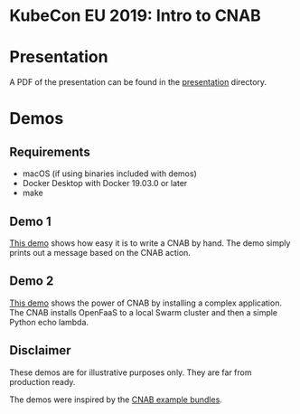 KubeCon EU 2019: Intro to CNAB
==============================

# Presentation

A PDF of the presentation can be found in the [presentation](./presentation)
directory.

# Demos

## Requirements

* macOS (if using binaries included with demos)
* Docker Desktop with Docker 19.03.0 or later
* make

## Demo 1

[This demo](./demo1) shows how easy it is to write a CNAB by hand. The demo
simply prints out a message based on the CNAB action.

## Demo 2

[This demo](./demo2) shows the power of CNAB by installing a complex
application. The CNAB installs OpenFaaS to a local Swarm cluster and then a
simple Python echo lambda.

## Disclaimer

These demos are for illustrative purposes only. They are far from production
ready.

The demos were inspired by the
[CNAB example bundles](https://github.com/deislabs/example-bundles).
